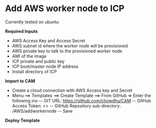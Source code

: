 # Add AWS worker node to ICP
Currently tested on ubuntu

**Required Inputs**
- AWS Access Key and Access Secret
- AWS subnet id where the worker node will be provisioned
- AWS private key to talk to the provisioned worker node
- AMI of the image
- ICP private and public key
- ICP boot/master node IP address
- Install directory of ICP


**Import to CAM**
- Create a cloud connection with AWS Access key and Secret
- Menu ==> Templates ==> Create Template ==> From GitHub => Enter the following ino
-- GIT URL: https://github.com/chowdhu/CAM
-- GitHub Access Token: <>
-- GitHub Repository sub-directory: /AWS/addworkernode
-- Save

**Deploy Template**
